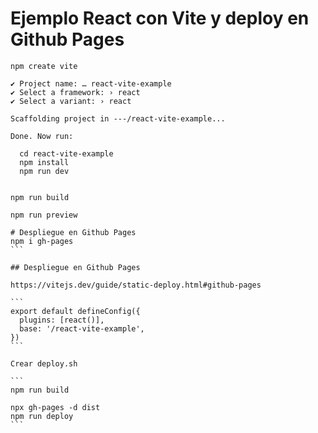 # Ejemplo React con Vite y deploy en Github Pages

````
npm create vite

✔ Project name: … react-vite-example
✔ Select a framework: › react
✔ Select a variant: › react

Scaffolding project in ---/react-vite-example...

Done. Now run:

  cd react-vite-example
  npm install
  npm run dev


npm run build

npm run preview

# Despliegue en Github Pages
npm i gh-pages
```

## Despliegue en Github Pages

https://vitejs.dev/guide/static-deploy.html#github-pages

```
export default defineConfig({
  plugins: [react()],
  base: '/react-vite-example',
})
```

Crear deploy.sh

```
npm run build

npx gh-pages -d dist
npm run deploy
```

